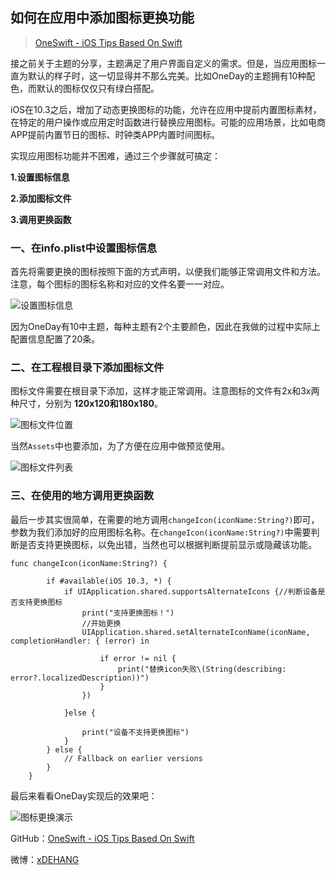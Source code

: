 ## 如何在应用中添加图标更换功能

> [OneSwift - iOS Tips Based On Swift](https://bjdehang.github.io/OneSwift)

接之前关于主题的分享，主题满足了用户界面自定义的需求。但是，当应用图标一直为默认的样子时，这一切显得并不那么完美。比如OneDay的主题拥有10种配色，而默认的图标仅仅只有绿白搭配。


iOS在10.3之后，增加了动态更换图标的功能，允许在应用中提前内置图标素材，在特定的用户操作或应用定时函数进行替换应用图标。可能的应用场景，比如电商APP提前内置节日的图标、时钟类APP内置时间图标。

实现应用图标功能并不困难，通过三个步骤就可搞定：

**1.设置图标信息**

**2.添加图标文件**

**3.调用更换函数**


### 一、在info.plist中设置图标信息

首先将需要更换的图标按照下面的方式声明，以便我们能够正常调用文件和方法。注意，每个图标的图标名称和对应的文件名要一一对应。

![设置图标信息](https://bjdehang.github.io/OneSwift/img/05/设置图标信息.png)

因为OneDay有10中主题，每种主题有2个主要颜色，因此在我做的过程中实际上配置信息配置了20条。


### 二、在工程根目录下添加图标文件

图标文件需要在根目录下添加，这样才能正常调用。注意图标的文件有2x和3x两种尺寸，分别为 **120x120和180x180**。

![图标文件位置](https://bjdehang.github.io/OneSwift/img/05/图标文件位置.png)

当然`Assets`中也要添加，为了方便在应用中做预览使用。

![图标文件列表](https://bjdehang.github.io/OneSwift/img/05/图标文件列表.png)

### 三、在使用的地方调用更换函数

最后一步其实很简单，在需要的地方调用`changeIcon(iconName:String?)`即可，参数为我们添加好的应用图标名称。在`changeIcon(iconName:String?)`中需要判断是否支持更换图标，以免出错，当然也可以根据判断提前显示或隐藏该功能。

```
func changeIcon(iconName:String?) {

        if #available(iOS 10.3, *) {
            if UIApplication.shared.supportsAlternateIcons {//判断设备是否支持更换图标
                print("支持更换图标！")
                //开始更换
                UIApplication.shared.setAlternateIconName(iconName, completionHandler: { (error) in

                    if error != nil {
                        print("替换icon失败\(String(describing: error?.localizedDescription))")
                    }
                })

            }else {

                print("设备不支持更换图标")
            }
        } else {
            // Fallback on earlier versions
        }
    }

```

最后来看看OneDay实现后的效果吧：

![图标更换演示](https://bjdehang.github.io/OneSwift/img/05/图标更换演示.gif)


GitHub：[OneSwift - iOS Tips Based On Swift](https://bjdehang.github.io/OneSwift)

微博：[xDEHANG](https://weibo.com/bujidehang)

